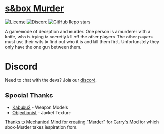 # [s&box Murder](https://cigarlounge.github.io/)

[![License](https://img.shields.io/badge/license-agreement-red)](https://github.com/CigarLounge/sbox-Murder/blob/main/LICENSE.md)
[![Discord](https://img.shields.io/discord/949508550118481970?label=discord)](https://discord.gg/rrsrakF8N3)
![GitHub Repo stars](https://img.shields.io/github/stars/CigarLounge/sbox-Murder?style=social)

A gamemode of deception and murder. One person is a murderer with a knife, who is trying to secretly kill off the other players. The other players must use their wits to find out who it is and kill them first. Unfortunately they only have the one gun between them.

# Discord
Need to chat with the devs? Join our [discord](https://discord.gg/rrsrakF8N3).

## Special Thanks
- [Kabubu2](https://github.com/Kabubu2/tc_weapons) - Weapon Models
- [Objectionist](https://github.com/objectionist) - Jacket Texture

[Thanks to Mechanical Mind for creating "Murder"](https://steamcommunity.com/sharedfiles/filedetails/?id=187073946) for [Garry's Mod](https://gmod.facepunch.com/) for which sbox-Murder takes inspiration from.
